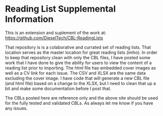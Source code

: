 # Reading List Supplemental Information

This is an extension and suplement of the work at:
https://github.com/DieselTech/CBL-ReadingLists

That repository is is a colaborative and currated set of reading lists. That location serves as the master location for great reading lists (imho). In order to keep that repository clean with only the CBL files, I have posted some work that I have done to give the ability for users to view the content of a reading list prior to importing. The html file has embedded cover images as well as a CV link for each issue. The CSV and XLSX are the same data excluding the cover image. I have code that will generate a new CBL file (and html file) based on a change to the XLSX, but I need to clean that up a bit and make some documentation before I post that.

The CBLs posted here are reference only and the above site should be used for the fully tested and validated CBLs. As always let me know if you have any issues.